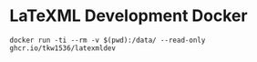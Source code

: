 # LaTeXML Development Docker

```
docker run -ti --rm -v $(pwd):/data/ --read-only ghcr.io/tkw1536/latexmldev
```